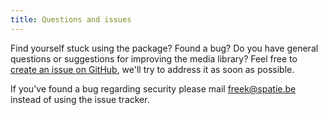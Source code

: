 ```yaml
---
title: Questions and issues
---
```


Find yourself stuck using the package? Found a bug? Do you have general questions or suggestions for improving the media library? Feel free to [create an issue on GitHub](https://github.com/spatie/laravel-event-projector/issues), we'll try to address it as soon as possible.

If you've found a bug regarding security please mail [freek@spatie.be](mailto:freek@spatie.be) instead of using the issue tracker.
